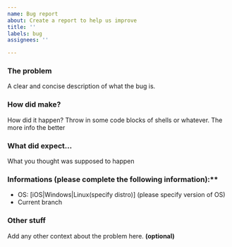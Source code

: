 ```yaml
---
name: Bug report
about: Create a report to help us improve
title: ''
labels: bug
assignees: ''

---
```


### The problem
A clear and concise description of what the bug is.

### How did make?
How did it happen? Throw in some code blocks of shells or whatever. The more info the better

### What did expect...
What you thought was supposed to happen

### Informations (please complete the following information):**
 - OS: [iOS|Windows|Linux(specify distro)] (please specify version of OS)
 - Current branch

### Other stuff
Add any other context about the problem here. **(optional)**
